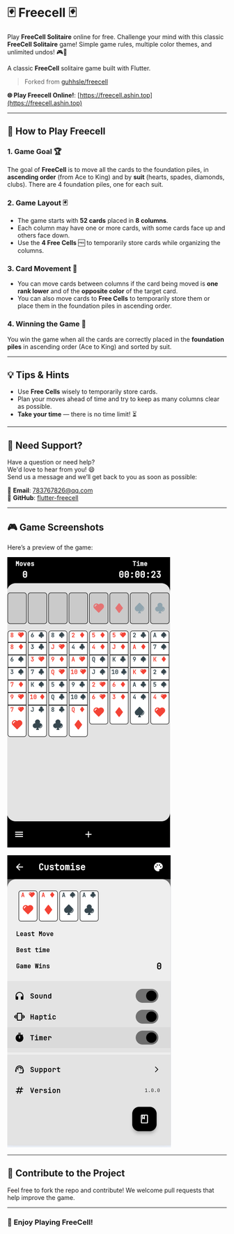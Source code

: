 # 🃏 **Freecell** 🃏

Play **FreeCell Solitaire** online for free. Challenge your mind with this classic **FreeCell Solitaire** game! Simple game rules, multiple color themes, and unlimited undos! 🎮🧠

A classic **FreeCell** solitaire game built with Flutter.

> Forked from [guhhsle/freecell](https://github.com/guhhsle/freecell)

**🌐 Play Freecell Online!**: [https://freecell.ashin.top](https://freecell.ashin.top)

---

## 🎯 **How to Play Freecell**

### 1. **Game Goal** 🏆

The goal of **FreeCell** is to move all the cards to the foundation piles, in **ascending order** (from Ace to King) and by **suit** (hearts, spades, diamonds, clubs). There are 4 foundation piles, one for each suit.

### 2. **Game Layout** 🃏

- The game starts with **52 cards** placed in **8 columns**.
- Each column may have one or more cards, with some cards face up and others face down.
- Use the **4 Free Cells** 🆓 to temporarily store cards while organizing the columns.

### 3. **Card Movement** 🔄

- You can move cards between columns if the card being moved is **one rank lower** and of the **opposite color** of the target card.
- You can also move cards to **Free Cells** to temporarily store them or place them in the foundation piles in ascending order.

### 4. **Winning the Game** 🏅

You win the game when all the cards are correctly placed in the **foundation piles** in ascending order (Ace to King) and sorted by suit.

---

## 💡 **Tips & Hints**

- Use **Free Cells** wisely to temporarily store cards.
- Plan your moves ahead of time and try to keep as many columns clear as possible.
- **Take your time** — there is no time limit! ⏳

---

## 🤔 **Need Support?**

Have a question or need help?  
We'd love to hear from you! 😄  
Send us a message and we’ll get back to you as soon as possible:

📧 **Email**: [783767826@qq.com](mailto:783767826@qq.com)  
🐙 **GitHub**: [flutter-freecell](https://github.com/AshinTop/flutter-freecell)

---

## 🎮 **Game Screenshots**

Here’s a preview of the game:

![Game Screenshot](./assets/images/game.png)

![Custom Screenshot](./assets/images/custom.png)

---

## 🚀 **Contribute to the Project**

Feel free to fork the repo and contribute! We welcome pull requests that help improve the game.

---

### 🌟 **Enjoy Playing FreeCell!**
